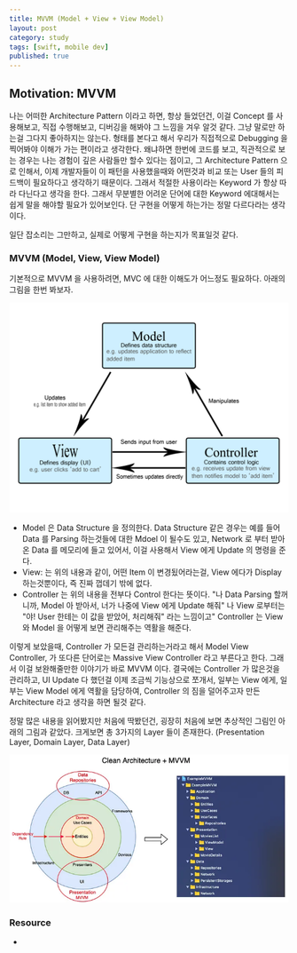 ```yaml
---
title: MVVM (Model + View + View Model)
layout: post
category: study
tags: [swift, mobile dev]
published: true
---
```


## Motivation: MVVM

나는 어떠한 Architecture Pattern 이라고 하면, 항상 들었던건, 이걸 Concept 를 사용해보고, 직접 수행해보고, 디버깅을 해봐야 그 느낌을 겨우 알것 같다. 그냥 말로만 하는걸 그다지 좋아하지는 않는다. 형태를 본다고 해서 우리가 직접적으로 Debugging 을 찍어봐야 이해가 가는 편이라고 생각한다. 왜냐하면 한번에 코드를 보고, 직관적으로 보는 경우는 나는 경험이 깊은 사람들만 할수 있다는 점이고, 그 Architecture Pattern 으로 인해서, 이제 개발자들이 이 패턴을 사용했을때와 어떤것과 비교 또는 User 들의 피드백이 필요하다고 생각하기 때문이다. 그래서 적절한 사용이라는 Keyword 가 항상 따라 다닌다고 생각을 한다. 그래서 무분별한 어려운 단어에 대한 Keyword 에대해서는 쉽게 말을 해야할 필요가 있어보인다. 단 구현을 어떻게 하는가는 정말 다르다라는 생각이다.

일단 잡소리는 그만하고, 실제로 어떻게 구현을 하는지가 목표일것 같다. 

### MVVM (Model, View, View Model)

기본적으로 MVVM 을 사용하려면, MVC 에 대한 이해도가 어느정도 필요하다. 아래의 그림을 한번 봐보자.

![MVC](../../../assets/img/photo/3-28-2024/mvc.png)

* Model 은 Data Structure 을 정의한다. Data Structure 같은 경우는 예를 들어 Data 를 Parsing 하는것들에 대한 Mdoel 이 될수도 있고, Network 로 부터 받아온 Data 를 메모리에 들고 있어서, 이걸 사용해서 View 에게 Update 의 명령을 준다.
* View: 는 위의 내용과 같이, 어떤 Item 이 변경됬어라는걸, View 에다가 Display 하는것뿐이다, 즉 진짜 껍데기 밖에 없다.
* Controller 는 위의 내용을 전부다 Control 한다는 뜻이다. "나 Data Parsing 할꺼니까, Model 아 받아서, 너가 나중에 View 에게 Update 해줘" 나 View 로부터는 "야! User 한테는 이 값을 받았어, 처리해줘" 라는 느낌이고" Controller 는 View 와 Model 을 어떻게 보면 관리해주는 역활을 해준다.

이렇게 보았을때, Controller 가 모든걸 관리하는거라고 해서 Model View Controller, 가 또다른 단어로는 Massive View Controller 라고 부른다고 한다. 그래서 이걸 보완해줄만한 이야기가 바로 MVVM 이다. 결국에는 Controller 가 많은것을 관리하고, UI Update 다 했던걸 이제 조금씩 기능상으로 쪼개서, 일부는 View 에게, 일부는 View Model 에게 역활을 담당하여, Controller 의 짐을 덜어주고자 만든 Architecture 라고 생각을 하면 될것 같다.

정말 많은 내용을 읽어봤지만 처음에 딱봤던건, 굉장히 처음에 보면 추상적인 그림인 아래의 그림과 같았다. 크게보면 총 3가지의 Layer 들이 존재한다. (Presentation Layer, Domain Layer, Data Layer)

![Clean Architecture](../../../assets/img/photo/3-28-2024/cleanArchitecture.png)

### Resource
* 